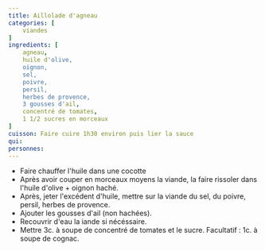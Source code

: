 ```yaml
---
title: Aillolade d'agneau
categories: [
    viandes
]
ingredients: [
    agneau,
    huile d'olive,
    oignon,
    sel,
    poivre,
    persil,
    herbes de provence,
    3 gousses d'ail,
    concentré de tomates,
    1 1/2 sucres en morceaux
]
cuisson: Faire cuire 1h30 environ puis lier la sauce
qui: 
personnes: 
---
```


* Faire chauffer l'huile dans une cocotte
* Après avoir couper en morceaux moyens la viande, la faire rissoler dans l'huile d'olive + oignon haché.
* Après, jeter l'excédent d'huile, mettre sur la viande du sel, du poivre, persil, herbes de provence.
* Ajouter les gousses d'ail (non hachées).
* Recouvrir d'eau la iande si nécéssaire.
* Mettre 3c. à soupe de concentré de tomates et le sucre.
Facultatif : 1c. à soupe de cognac.